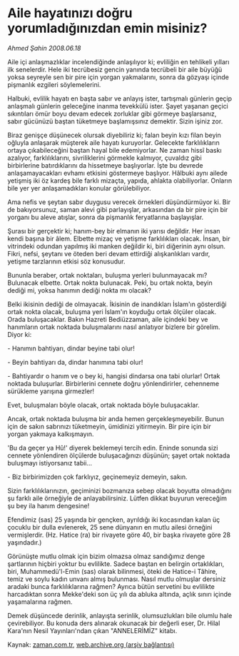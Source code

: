 # Aile hayatınızı doğru yorumladığınızdan emin misiniz?

*Ahmed Şahin 2008.06.18*

<tr><td class="metin" colspan="2" style="padding-top: 20px; padding-left: 5px; padding-right: 10px;">Aile içi anlaşmazlıklar incelendiğinde anlaşılıyor ki; evliliğin en tehlikeli yılları ilk senelerdir. Hele iki tecrübesiz gencin yanında tecrübeli bir aile büyüğü yoksa seyreyle sen bir pire için yorgan yakmalarını, sonra da gözyaşı içinde pişmanlık ezgileri söylemelerini.</td></tr><tr><td class="metin" colspan="2" style="padding-top: 20px; padding-left: 5px; padding-right: 10px;"><p> Halbuki, evlilik hayatı en başta sabır ve anlayış ister, tartışmalı günlerin geçip anlaşmalı günlerin geleceğine inanma tevekkülü ister. Şayet yaşanan geçici sıkıntıları ömür boyu devam edecek zorluklar gibi görmeye başlarsanız, sabır gücünüzü baştan tüketmeye başlamışsınız demektir. Sizin işiniz zor. 
<p> Biraz genişçe düşünecek olursak diyebiliriz ki; falan beyin kızı filan beyin oğluyla anlaşarak müşterek aile hayatı kuruyorlar. Gelecekte farklılıkların ortaya çıkabileceğini baştan hayal bile edemiyorlar. Ne zaman hissî baskı azalıyor, farklılıklarını, sivriliklerini görmekle kalmıyor, çuvaldız gibi birbirlerine batırdıklarını da hissetmeye başlıyorlar. İşte bu devrede anlaşamayacakları evhamı etkisini göstermeye başlıyor. Hâlbuki aynı ailede yetişmiş iki öz kardeş bile farklı mizaçta, yapıda, ahlakta olabiliyorlar. Onların bile yer yer anlaşamadıkları konular görülebiliyor. 
<p> Ama nefis ve şeytan sabır duygusu verecek örnekleri düşündürmüyor ki. Bir de bakıyorsunuz, saman alevi gibi parlayışlar, arkasından da bir pire için bir yorganı bu aleve atışlar, sonra da pişmanlık feryatlarına başlayışlar. 
<p> Şurası bir gerçektir ki; hanım-bey bir elmanın iki yarısı değildir. Her insan kendi başına bir âlem. Elbette mizaç ve yetişme farklılıkları olacak. İnsan, bir vitrindeki odundan yapılmış iki manken değildir ki, biri diğerinin aynı olsun. Fikri, nefsi, şeytanı ve öteden beri devam ettirdiği alışkanlıkları vardır, yetişme tarzlarının etkisi söz konusudur. 
<p> Bununla beraber, ortak noktaları, buluşma yerleri bulunmayacak mı? Bulunacak elbette. Ortak nokta bulunacak. Peki, bu ortak nokta, beyin dediği mi, yoksa hanımın dediği nokta mı olacak? 
<p> Belki ikisinin dediği de olmayacak. İkisinin de inandıkları İslam'ın gösterdiği ortak nokta olacak, buluşma yeri İslam'ın koyduğu ortak ölçüler olacak. Orada buluşacaklar. Bakın Hazreti Bediüzzaman, aile içindeki bey ve hanımların ortak noktada buluşmalarını nasıl anlatıyor bizlere bir görelim. Diyor ki:
<p>- Hanımın bahtiyarı, dindar beyine tabi olur! 
<p>- Beyin bahtiyarı da, dindar hanımına tabi olur! 
<p>- Bahtiyardır o hanım ve o bey ki, hangisi dindarsa ona tabi olurlar! Ortak noktada buluşurlar. Birbirlerini cennete doğru yönlendirirler, cehenneme sürükleme yarışına girmezler! 
<p> Evet, buluşmaları böyle olacak, ortak noktada böyle buluşacaklar. 
<p> Ancak, ortak noktada buluşma bir anda hemen gerçekleşmeyebilir. Bunun için de sakın sabrınızı tüketmeyin, ümidinizi yitirmeyin. Bir pire için bir yorgan yakmaya kalkışmayın. 
<p>'Bu da geçer ya Hû!' diyerek beklemeyi tercih edin. Eninde sonunda sizi cennete yönlendiren ölçülerde buluşacağınızı düşünün; şayet ortak noktada buluşmayı istiyorsanız tabii... 
<p>- Biz birbirimizden çok farklıyız, geçinemeyiz demeyin, sakın. 
<p> Sizin farklılıklarınızın, geçiminizi bozmanıza sebep olacak boyutta olmadığını şu farklı aile örneğiyle de anlayabilirsiniz. Lütfen dikkat buyurun vereceğim şu bey ila hanım dengesine! 
<p>Efendimiz (sas) 25 yaşında bir gençken, ayrıldığı iki kocasından kalan üç çocuklu bir dulla evlenerek, 25 sene dünyanın en mutlu ailesi örneğini vermişlerdir. (Hz. Hatice (ra) bir rivayete göre 40, bir başka rivayete göre 28 yaşındadır.) 
<p>Görünüşte mutlu olmak için bizim olmazsa olmaz sandığımız denge şartlarının hiçbiri yoktur bu evlilikte. Sadece baştan en belirgin ortaklıkları, biri, Muhammedü'l-Emin (sas) olarak bilinmesi, öteki de Hatice-i Tâhire, temiz ve soylu kadın unvanı almış bulunması. Nasıl mutlu olmuşlar dersiniz aradaki bunca farklılıklarına rağmen? Ayrıca bütün servetini bu evlilikte harcadıktan sonra Mekke'deki son üç yılı da abluka altında, açlık sınırı içinde yaşamalarına rağmen. 
<p>Demek düşüncede derinlik, anlayışta serinlik, olumsuzlukları bile olumlu hale çevirebiliyor. Bu konuda ders alınarak okunacak bir değerli eser, Dr. Hilal Kara'nın Nesil Yayınları'ndan çıkan "ANNELERİMİZ" kitabı. <br/></p></p></p></p></p></p></p></p></p></p></p></p></p></p></p></p></p></td></tr>

Kaynak: [zaman.com.tr](http://zaman.com.tr/yazar.do?yazino=703501), [web.archive.org (arşiv bağlantısı)](http://web.archive.org/web/20080803153913/http://zaman.com.tr:80/yazar.do?yazino=703501)
